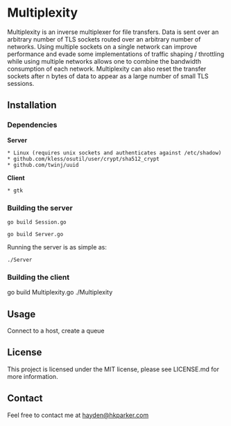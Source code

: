 Multiplexity
============

Multiplexity is an inverse multiplexer for file transfers.  Data is sent over an arbitrary number of TLS sockets routed over an arbitrary number of networks.  Using multiple sockets on a single network can improve performance and evade some implementations of traffic shaping / throttling while using multiple networks allows one to combine the bandwidth consumption of each network.  Multiplexity can also reset the transfer sockets after n bytes of data to appear as a large number of small TLS sessions.

Installation
------------

### Dependencies ###

**Server**

	* Linux (requires unix sockets and authenticates against /etc/shadow)
	* github.com/kless/osutil/user/crypt/sha512_crypt
	* github.com/twinj/uuid

**Client**

	* gtk

### Building the server ###

`go build Session.go`

`go build Server.go`

Running the server is as simple as:

`./Server`

### Building the client ###

go build Multiplexity.go
./Multiplexity

Usage
-----

Connect to a host, create a queue

License
-------

This project is licensed under the MIT license, please see LICENSE.md for more information.

Contact
-------

Feel free to contact me at hayden@hkparker.com
